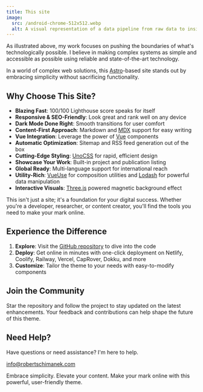 ```yaml
---
title: This site
image:
  src: /android-chrome-512x512.webp
  alt: A visual representation of a data pipeline from raw data to insights.
---
```


As illustrated above, my work focuses on pushing the boundaries of what's
technologically possible. I believe in making complex systems as simple
and accessible as possible using reliable and state-of-the-art technology.

In a world of complex web solutions, this [Astro](https://github.com/withastro)-based site stands out by embracing simplicity without sacrificing functionality.

## Why Choose This Site?

- **Blazing Fast**: 100/100 Lighthouse score speaks for itself
- **Responsive & SEO-Friendly**: Look great and rank well on any device
- **Dark Mode Done Right**: Smooth transitions for user comfort
- **Content-First Approach**: Markdown and [MDX](https://mdxjs.com) support for easy writing
- **Vue Integration**: Leverage the power of [Vue](https://github.com/vuejs/) components
- **Automatic Optimization**: Sitemap and RSS feed generation out of the box
- **Cutting-Edge Styling**: [UnoCSS](https://unocss.dev) for rapid, efficient design
- **Showcase Your Work**: Built-in project and publication listing
- **Global Ready**: Multi-language support for international reach
- **Utility-Rich**: [VueUse](https://vueuse.org/) for composition utilities and [Lodash](https://lodash.com/) for powerful data manipulation
- **Interactive Visuals**: [Three.js](https://threejs.org/) powered magnetic background effect

This isn't just a site; it's a foundation for your digital success. Whether you're a developer, researcher, or content creator, you'll find the tools you need to make your mark online.

## Experience the Difference

1. **Explore**: Visit the [GitHub repository](https://github.com/robert-schimanek/robertschimanek.com) to dive into the code
2. **Deploy**: Get online in minutes with one-click deployment on Netlify, Coolify, Railway, Vercel, CapRover, Dokku, and more
3. **Customize**: Tailor the theme to your needs with easy-to-modify components

## Join the Community

Star the repository and follow the project to stay updated on the latest enhancements. Your feedback and contributions can help shape the future of this theme.

## Need Help?

Have questions or need assistance? I'm here to help.

[info@robertschimanek.com](mailto:info@robertschimanek.com)

Embrace simplicity. Elevate your content. Make your mark online with this powerful, user-friendly theme.
